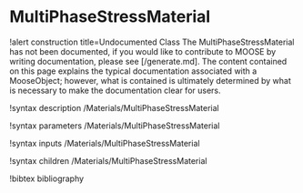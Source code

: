 <!-- MOOSE Documentation Stub: Remove this when content is added. -->

# MultiPhaseStressMaterial

!alert construction title=Undocumented Class
The MultiPhaseStressMaterial has not been documented, if you would like to contribute to MOOSE by
writing documentation, please see [/generate.md]. The content contained on this page explains
the typical documentation associated with a MooseObject; however, what is contained is ultimately
determined by what is necessary to make the documentation clear for users.

!syntax description /Materials/MultiPhaseStressMaterial

!syntax parameters /Materials/MultiPhaseStressMaterial

!syntax inputs /Materials/MultiPhaseStressMaterial

!syntax children /Materials/MultiPhaseStressMaterial

!bibtex bibliography
